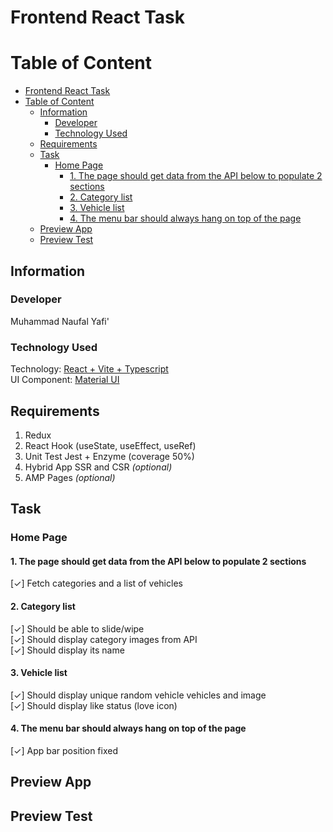 # Frontend React Task

# Table of Content

- [Frontend React Task](#frontend-react-task)
- [Table of Content](#table-of-content)
  - [Information](#information)
    - [Developer](#developer)
    - [Technology Used](#technology-used)
  - [Requirements](#requirements)
  - [Task](#task)
    - [Home Page](#home-page)
      - [1. The page should get data from the API below to populate 2 sections](#1-the-page-should-get-data-from-the-api-below-to-populate-2-sections)
      - [2. Category list](#2-category-list)
      - [3. Vehicle list](#3-vehicle-list)
      - [4. The menu bar should always hang on top of the page](#4-the-menu-bar-should-always-hang-on-top-of-the-page)
  - [Preview App](#preview-app)
  - [Preview Test](#preview-test)

## Information

### Developer

Muhammad Naufal Yafi'

### Technology Used

Technology: [React + Vite + Typescript](https://vitejs.dev/guide/)  
UI Component: [Material UI](https://mui.com/material-ui/)

## Requirements

1. Redux
2. React Hook (useState, useEffect, useRef)
3. Unit Test Jest + Enzyme (coverage 50%)
4. Hybrid App SSR and CSR _(optional)_
5. AMP Pages _(optional)_

## Task

### Home Page

#### 1. The page should get data from the API below to populate 2 sections
[✓] Fetch categories and a list of vehicles

#### 2. Category list
[✓] Should be able to slide/wipe  
[✓] Should display category images from API  
[✓] Should display its name  

#### 3. Vehicle list
[✓] Should display unique random vehicle vehicles and image  
[✓] Should display like status (love icon)
   
#### 4. The menu bar should always hang on top of the page
[✓] App bar position fixed

## Preview App

## Preview Test
